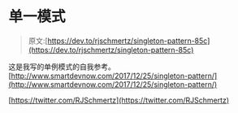 # 单一模式

> 原文:[https://dev.to/rjschmertz/singleton-pattern-85c](https://dev.to/rjschmertz/singleton-pattern-85c)

这是我写的单例模式的自我参考。
[http://www.smartdevnow.com/2017/12/25/singleton-pattern/](http://www.smartdevnow.com/2017/12/25/singleton-pattern/)

[https://twitter.com/RJSchmertz](https://twitter.com/RJSchmertz)